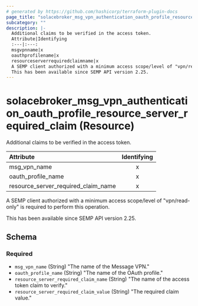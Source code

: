 ```yaml
---
# generated by https://github.com/hashicorp/terraform-plugin-docs
page_title: "solacebroker_msg_vpn_authentication_oauth_profile_resource_server_required_claim Resource - solacebroker"
subcategory: ""
description: |-
  Additional claims to be verified in the access token.
  Attribute|Identifying
  :---|:---:
  msgvpnname|x
  oauthprofilename|x
  resourceserverrequiredclaimname|x
  A SEMP client authorized with a minimum access scope/level of "vpn/read-only" is required to perform this operation.
  This has been available since SEMP API version 2.25.
---
```


# solacebroker_msg_vpn_authentication_oauth_profile_resource_server_required_claim (Resource)

Additional claims to be verified in the access token.


Attribute|Identifying
:---|:---:
msg_vpn_name|x
oauth_profile_name|x
resource_server_required_claim_name|x



A SEMP client authorized with a minimum access scope/level of "vpn/read-only" is required to perform this operation.

This has been available since SEMP API version 2.25.



<!-- schema generated by tfplugindocs -->
## Schema

### Required

- `msg_vpn_name` (String) "The name of the Message VPN."
- `oauth_profile_name` (String) "The name of the OAuth profile."
- `resource_server_required_claim_name` (String) "The name of the access token claim to verify."
- `resource_server_required_claim_value` (String) "The required claim value."
